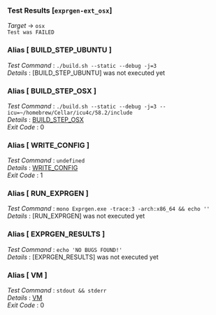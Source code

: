 ### Test Results [`exprgen-ext_osx`]   
*Target* -> `osx`   
`Test was FAILED`

### Alias [ BUILD_STEP_UBUNTU ]   
*Test Command* : `./build.sh --static --debug -j=3`   
*Details*      : [BUILD_STEP_UBUNTU] was not executed yet   

   
### Alias [ BUILD_STEP_OSX ]   
*Test Command* : `./build.sh --static --debug -j=3 --icu=~/homebrew/Cellar/icu4c/58.2/include`   
*Details*      : [BUILD_STEP_OSX](https://github.com/CCRobot/TestResults/blob/20171228T081231exprgen-ext_osx/BUILD_STEP_OSX_1.md)   
*Exit Code*    : 0   

   
### Alias [ WRITE_CONFIG ]   
*Test Command* : `undefined`   
*Details*      : [WRITE_CONFIG](https://github.com/CCRobot/TestResults/blob/20171228T081231exprgen-ext_osx/WRITE_CONFIG_3.md)   
*Exit Code*    : 1   

   
### Alias [ RUN_EXPRGEN ]   
*Test Command* : `mono Exprgen.exe -trace:3 -arch:x86_64 && echo ''`   
*Details*      : [RUN_EXPRGEN] was not executed yet   

   
### Alias [ EXPRGEN_RESULTS ]   
*Test Command* : `echo 'NO BUGS FOUND!'`   
*Details*      : [EXPRGEN_RESULTS] was not executed yet   

   
### Alias [ VM ]   
*Test Command* : `stdout && stderr`   
*Details*      : [VM](https://github.com/CCRobot/TestResults/blob/20171228T081231exprgen-ext_osx/VM_12.md)   
*Exit Code*    : 0   

   
